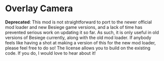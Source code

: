 # Overlay Camera

**Deprecated**: This mod is not straightforward to port to the newer official mod loader and new Besiege game versions, and a lack of time has prevented serious work on updating it so far. As such, it is only useful in old versions of Besiege currently, along with the old mod loader. If anybody feels like having a shot at making a version of this for the new mod loader, please feel free to do so! The license allows you to build on the existing code. If you do, I would love to hear about it!
